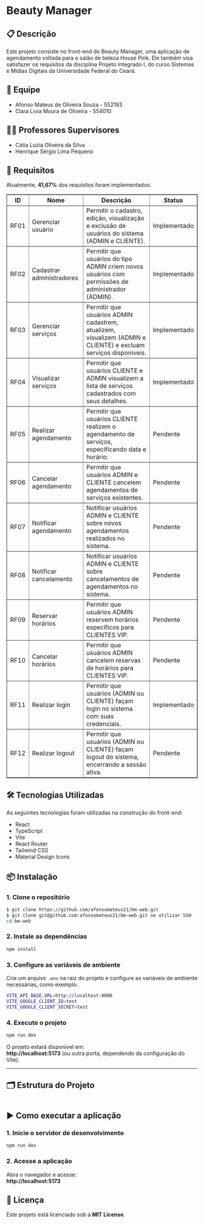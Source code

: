 # Beauty Manager

## 📋 Descrição
Este projeto consiste no front-end do Beauty Manager, uma aplicação de agendamento voltada para o salão de beleza House Pink. Ele também visa satisfazer os requisitos da disciplina Projeto Integrado I, do curso Sistemas e Mídias Digitais da Universidade Federal do Ceará.


## 👥 Equipe
- Afonso Mateus de Oliveira Souza - 552193
- Clara Livia Moura de Oliveira - 554010

## 🧑‍🏫 Professores Supervisores
- Cátia Luzia Oliveira da Silva
- Henrique Sérgio Lima Pequeno

## 📝 Requisitos
Atualmente, **41,67%** dos requisitos foram implementados.
<table border="1">
  <thead>
    <tr>
      <th>ID</th>
      <th>Nome</th>
      <th>Descrição</th>
      <th>Status</th>
    </tr>
  </thead>
  <tbody>
    <tr>
      <td>RF01</td>
      <td>Gerenciar usuário</td>
      <td>Permitir o cadastro, edição, visualização e exclusão de usuários do sistema (ADMIN e CLIENTE).</td>
      <td>Implementado</td>
    </tr>
    <tr>
      <td>RF02</td>
      <td>Cadastrar administradores</td>
      <td>Permitir que usuários do tipo ADMIN criem novos usuários com permissões de administrador (ADMIN).</td>
      <td>Implementado</td>
    </tr>
    <tr>
      <td>RF03</td>
      <td>Gerenciar serviços</td>
      <td>Permitir que usuários ADMIN cadastrem, atualizem, visualizem (ADMIN e CLIENTE) e excluam serviços disponíveis.</td>
      <td>Implementado</td>
    </tr>
    <tr>
      <td>RF04</td>
      <td>Visualizar serviços</td>
      <td>Permitir que usuários CLIENTE e ADMIN visualizem a lista de serviços cadastrados com seus detalhes.</td>
      <td>Implementado</td>
    </tr>
    <tr>
      <td>RF05</td>
      <td>Realizar agendamento</td>
      <td>Permitir que usuários CLIENTE realizem o agendamento de serviços, especificando data e horário.</td>
      <td>Pendente</td>
    </tr>
    <tr>
      <td>RF06</td>
      <td>Cancelar agendamento</td>
      <td>Permitir que usuários ADMIN e CLIENTE cancelem agendamentos de serviços existentes.</td>
      <td>Pendente</td>
    </tr>
    <tr>
      <td>RF07</td>
      <td>Notificar agendamento</td>
      <td>Notificar usuários ADMIN e CLIENTE sobre novos agendamentos realizados no sistema.</td>
      <td>Pendente</td>
    </tr>
    <tr>
      <td>RF08</td>
      <td>Notificar cancelamento</td>
      <td>Notificar usuários ADMIN e CLIENTE sobre cancelamentos de agendamentos no sistema.</td>
      <td>Pendente</td>
    </tr>
    <tr>
      <td>RF09</td>
      <td>Reservar horários</td>
      <td>Permitir que usuários ADMIN reservem horários específicos para CLIENTES VIP.</td>
      <td>Pendente</td>
    </tr>
    <tr>
      <td>RF10</td>
      <td>Cancelar horários</td>
      <td>Permitir que usuários ADMIN cancelem reservas de horários para CLIENTES VIP.</td>
      <td>Pendente</td>
    </tr>
    <tr>
      <td>RF11</td>
      <td>Realizar login</td>
      <td>Permitir que usuários (ADMIN ou CLIENTE) façam login no sistema com suas credenciais.</td>
      <td>Implementado</td>
    </tr>
    <tr>
      <td>RF12</td>
      <td>Realizar logout</td>
      <td>Permitir que usuários (ADMIN ou CLIENTE) façam logout do sistema, encerrando a sessão ativa.</td>
      <td>Pendente</td>
    </tr>
  </tbody>
</table>

## 🛠️ Tecnologias Utilizadas
As seguintes tecnologias foram utilizadas na construção do front-end:
<ul>
  <li>React</li>
  <li>TypeScript</li>
  <li>Vite</li>
  <li>React Router</li>
  <li>Tailwind CSS</li>
  <li>Material Design Icons</li>
</ul>

## 📦 Instalação

### 1. **Clone o repositório**
```bash
$ git clone https://github.com/afonsomateus21/bm-web.git
$ git clone git@github.com:afonsomateus21/bm-web.git se utilizar SSH
cd bm-web
```

### 2. **Instale as dependências**
```bash
npm install
```

### 3. **Configure as variáveis de ambiente**
Crie um arquivo `.env` na raiz do projeto e configure as variáveis de ambiente necessárias, como exemplo:
```bash
VITE_API_BASE_URL=http://localhost:8000
VITE_GOOGLE_CLIENT_ID=test
VITE_GOOGLE_CLIENT_SECRET=test
```

### 4. **Execute o projeto**
```bash
npm run dev
```

O projeto estará disponível em:  
**http://localhost:5173** (ou outra porta, dependendo da configuração do Vite).

---

## 🗂️ Estrutura do Projeto
```bash

```

## ▶️ Como executar a aplicação

### 1. **Inicie o servidor de desenvolvimento**
```bash
npm run dev
```

### 2. **Acesse a aplicação**
Abra o navegador e acesse:  
**http://localhost:5173**

## 📝 Licença
Este projeto está licenciado sob a **MIT License**.
